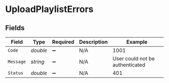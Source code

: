 # UploadPlaylistErrors


## Fields

| Field                           | Type                            | Required                        | Description                     | Example                         |
| ------------------------------- | ------------------------------- | ------------------------------- | ------------------------------- | ------------------------------- |
| `Code`                          | *double*                        | :heavy_minus_sign:              | N/A                             | 1001                            |
| `Message`                       | *string*                        | :heavy_minus_sign:              | N/A                             | User could not be authenticated |
| `Status`                        | *double*                        | :heavy_minus_sign:              | N/A                             | 401                             |